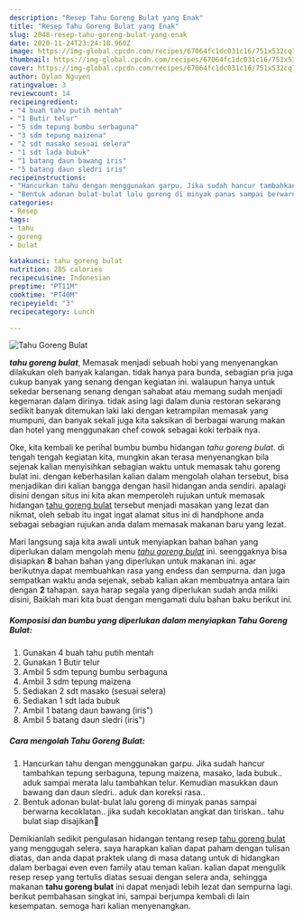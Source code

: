 ```yaml
---
description: "Resep Tahu Goreng Bulat yang Enak"
title: "Resep Tahu Goreng Bulat yang Enak"
slug: 2048-resep-tahu-goreng-bulat-yang-enak
date: 2020-11-24T23:24:18.960Z
image: https://img-global.cpcdn.com/recipes/67064fc1dc031c16/751x532cq70/tahu-goreng-bulat-foto-resep-utama.jpg
thumbnail: https://img-global.cpcdn.com/recipes/67064fc1dc031c16/751x532cq70/tahu-goreng-bulat-foto-resep-utama.jpg
cover: https://img-global.cpcdn.com/recipes/67064fc1dc031c16/751x532cq70/tahu-goreng-bulat-foto-resep-utama.jpg
author: Dylan Nguyen
ratingvalue: 3
reviewcount: 14
recipeingredient:
- "4 buah tahu putih mentah"
- "1 Butir telur"
- "5 sdm tepung bumbu serbaguna"
- "3 sdm tepung maizena"
- "2 sdt masako sesuai selera"
- "1 sdt lada bubuk"
- "1 batang daun bawang iris"
- "5 batang daun sledri iris"
recipeinstructions:
- "Hancurkan tahu dengan menggunakan garpu. Jika sudah hancur tambahkan tepung serbaguna, tepung maizena, masako, lada bubuk.. aduk sampai merata lalu tambahkan telur. Kemudian masukkan daun bawang dan daun sledri.. aduk dan koreksi rasa.."
- "Bentuk adonan bulat-bulat lalu goreng di minyak panas sampai berwarna kecoklatan.. jika sudah kecoklatan angkat dan tiriskan.. tahu bulat siap disajikan🥰"
categories:
- Resep
tags:
- tahu
- goreng
- bulat

katakunci: tahu goreng bulat 
nutrition: 285 calories
recipecuisine: Indonesian
preptime: "PT11M"
cooktime: "PT40M"
recipeyield: "3"
recipecategory: Lunch

---
```



![Tahu Goreng Bulat](https://img-global.cpcdn.com/recipes/67064fc1dc031c16/751x532cq70/tahu-goreng-bulat-foto-resep-utama.jpg)

<b><i>tahu goreng bulat</i></b>, Memasak menjadi sebuah hobi yang menyenangkan dilakukan oleh banyak kalangan. tidak hanya para bunda, sebagian pria juga cukup banyak yang senang dengan kegiatan ini. walaupun hanya untuk sekedar bersenang senang dengan sahabat atau memang sudah menjadi kegemaran dalam dirinya. tidak asing lagi dalam dunia restoran sekarang sedikit banyak ditemukan laki laki dengan ketrampilan memasak yang mumpuni, dan banyak sekali juga kita saksikan di berbagai warung makan dan hotel yang menggunakan chef cowok sebagai koki terbaik nya.

Oke, kita kembali ke perihal bumbu bumbu hidangan <i>tahu goreng bulat</i>. di tengah tengah kegiatan kita, mungkin akan terasa menyenangkan bila sejenak kalian menyisihkan sebagian waktu untuk memasak tahu goreng bulat ini. dengan keberhasilan kalian dalam mengolah olahan tersebut, bisa menjadikan diri kalian bangga dengan hasil hidangan anda sendiri. apalagi disini dengan situs ini kita akan memperoleh rujukan untuk memasak hidangan <u>tahu goreng bulat</u> tersebut menjadi masakan yang lezat dan nikmat, oleh sebab itu ingat ingat alamat situs ini di handphone anda sebagai sebagian rujukan anda dalam memasak makanan baru yang lezat.




Mari langsung saja kita awali untuk menyiapkan bahan bahan yang diperlukan dalam mengolah menu <u><i>tahu goreng bulat</i></u> ini. seenggaknya bisa disiapkan <b>8</b> bahan bahan yang diperlukan untuk makanan ini. agar berikutnya dapat membuahkan rasa yang endess dan sempurna. dan juga sempatkan waktu anda sejenak, sebab kalian akan membuatnya antara lain dengan <b>2</b> tahapan. saya harap segala yang diperlukan sudah anda miliki disini, Baiklah mari kita buat dengan mengamati dulu bahan baku berikut ini.

<!--inarticleads1-->

##### Komposisi dan bumbu yang diperlukan dalam menyiapkan Tahu Goreng Bulat:

1. Gunakan 4 buah tahu putih mentah
1. Gunakan 1 Butir telur
1. Ambil 5 sdm tepung bumbu serbaguna
1. Ambil 3 sdm tepung maizena
1. Sediakan 2 sdt masako (sesuai selera)
1. Sediakan 1 sdt lada bubuk
1. Ambil 1 batang daun bawang (iris&#34;)
1. Ambil 5 batang daun sledri (iris&#34;)




<!--inarticleads2-->

##### Cara mengolah Tahu Goreng Bulat:

1. Hancurkan tahu dengan menggunakan garpu. Jika sudah hancur tambahkan tepung serbaguna, tepung maizena, masako, lada bubuk.. aduk sampai merata lalu tambahkan telur. Kemudian masukkan daun bawang dan daun sledri.. aduk dan koreksi rasa..
1. Bentuk adonan bulat-bulat lalu goreng di minyak panas sampai berwarna kecoklatan.. jika sudah kecoklatan angkat dan tiriskan.. tahu bulat siap disajikan🥰




Demikianlah sedikit pengulasan hidangan tentang resep <u>tahu goreng bulat</u> yang menggugah selera. saya harapkan kalian dapat paham dengan tulisan diatas, dan anda dapat praktek ulang di masa datang untuk di hidangkan dalam berbagai even even family atau teman kalian. kalian dapat mengulik resep resep yang tertulis diatas sesuai dengan selera anda, sehingga makanan <b>tahu goreng bulat</b> ini dapat menjadi lebih lezat dan sempurna lagi. berikut pembahasan singkat ini, sampai berjumpa kembali di lain kesempatan. semoga hari kalian menyenangkan.
